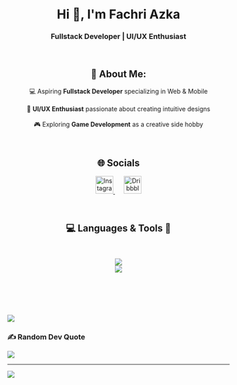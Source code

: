 <h1 align="center">Hi 👋, I'm Fachri Azka</h1>
<h3 align="center">Fullstack Developer | UI/UX Enthusiast</h3>

<br>

<h2 align="center">💫 About Me:</h2>
<p align="center">
💻 Aspiring <b>Fullstack Developer</b> specializing in Web & Mobile <br><br>
🎨 <b>UI/UX Enthusiast</b> passionate about creating intuitive designs <br><br>
🎮 Exploring <b>Game Development</b> as a creative side hobby
</p>

<br>

<h2 align="center">🌐 Socials</h2>
<p align="center">
  <a href="https://instagram.com/fachri_azka32" target="blank" style="margin: 0 10px;">
    <img src="https://raw.githubusercontent.com/rahuldkjain/github-profile-readme-generator/master/src/images/icons/Social/instagram.svg" alt="Instagram" height="40" width="40" />
  </a>
  <a href="https://dribbble.com/tw1sko" target="blank" style="margin: 0 10px;">
    <img src="https://raw.githubusercontent.com/rahuldkjain/github-profile-readme-generator/master/src/images/icons/Social/dribbble.svg" alt="Dribbble" height="40" width="40" />
  </a>
</p>



<br>

<h2 align="center">💻 Languages & Tools 🔨</h2>
<br>
<p align="center">
  <a href="https://skillicons.dev">
    <img src="https://skillicons.dev/icons?i=dart,cs,php,java,py,html,css" /> <br>
    <img src="https://skillicons.dev/icons?i=tailwind,ts,js,nodejs,flutter,mysql,unity,godot,vscode,figma" />
  </a>
</p>

<br>
<br>



<br>
<br>

![](https://github-readme-stats.vercel.app/api/top-langs/?username=fachriazka07&theme=transparent&hide_border=false&include_all_commits=false&count_private=false&layout=compact)

### ✍️ Random Dev Quote
![](https://quotes-github-readme.vercel.app/api?type=horizontal&theme=radical)

---
[![](https://visitcount.itsvg.in/api?id=fachriazka07&icon=0&color=0)](https://visitcount.itsvg.in)

<!-- Proudly created with GPRM ( https://gprm.itsvg.in ) -->

